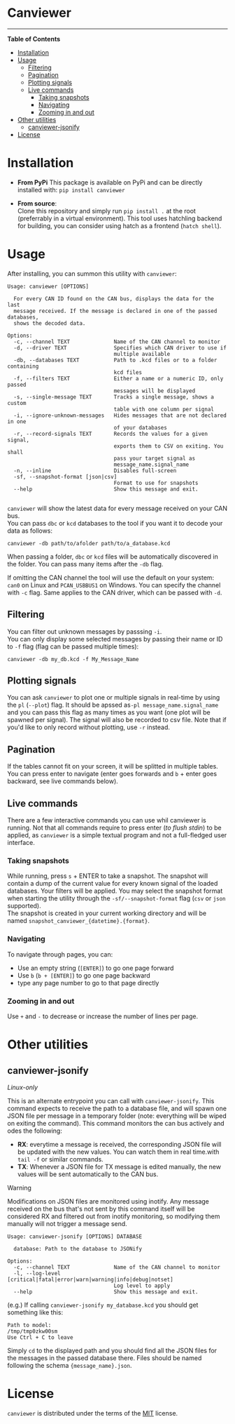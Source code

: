 # Canviewer


-----

**Table of Contents**

- [Installation](#installation)
- [Usage](#usage)
  - [Filtering](#filtering)
  - [Pagination](#pagination)
  - [Plotting signals](#plotting-signals)
  - [Live commands](#live-commands)
    - [Taking snapshots](#taking-snapshots)
    - [Navigating](#navigating)
    - [Zooming in and out](#zooming-in-and-out)
- [Other utilities](#other-utilities)
    - [canviewer-jsonify](#canviewer-jsonify)
- [License](#license)

# Installation

* **From PyPi**
This package is available on PyPi and can be directly installed with:
`pip install canviewer`

* **From source**:<br>
Clone this repository and simply run `pip install .` at the root (preferrably in a virtual environment). This tool uses hatchling backend for building, you can consider using hatch as a frontend (`hatch shell`).<br>


# Usage
After installing, you can summon this utility with `canviewer`:
```shell
Usage: canviewer [OPTIONS]

  For every CAN ID found on the CAN bus, displays the data for the last
  message received. If the message is declared in one of the passed databases,
  shows the decoded data.

Options:
  -c, --channel TEXT              Name of the CAN channel to monitor
  -d, --driver TEXT               Specifies which CAN driver to use if
                                  multiple available
  -db, --databases TEXT           Path to .kcd files or to a folder containing
                                  kcd files
  -f, --filters TEXT              Either a name or a numeric ID, only passed
                                  messages will be displayed
  -s, --single-message TEXT       Tracks a single message, shows a custom
                                  table with one column per signal
  -i, --ignore-unknown-messages   Hides messages that are not declared in one
                                  of your databases
  -r, --record-signals TEXT       Records the values for a given signal,
                                  exports them to CSV on exiting. You shall
                                  pass your target signal as
                                  message_name.signal_name
  -n, --inline                    Disables full-screen
  -sf, --snapshot-format [json|csv]
                                  Format to use for snapshots
  --help                          Show this message and exit.


```

`canviewer` will show the latest data for every message received on your CAN bus.<br>
You can pass `dbc` or `kcd` databases to the tool if you want it to decode your data as follows:
```
canviewer -db path/to/afolder path/to/a_database.kcd
```

When passing a folder, `dbc` or `kcd` files will be automatically discovered in the folder. You can pass many items after the `-db` flag.<br>

If omitting the CAN channel the tool will use the default on your system: `can0` on Linux and `PCAN_USBBUS1` on Windows. You can specify the channel with `-c` flag. Same applies to the CAN driver, which can be passed with `-d`.

## Filtering
You can filter out unknown messages by passsing `-i`.<br>
You can only display some selected messages by passing their name or ID to `-f` flag (flag can be passed multiple times):
```
canviewer -db my_db.kcd -f My_Message_Name
```

## Plotting signals
You can ask `canviewer` to plot one or multiple signals in real-time by using the `pl` (`--plot`) flag. It should be apssed as`-pl message_name.signal_name` and you can pass this flag as many times as you want (one plot will be spawned per signal). The signal will also be recorded to csv file. Note that if you'd like to only record without plotting, use `-r` instead.

## Pagination
If the tables cannot fit on your screen, it will be splitted in multiple tables. You can press enter to navigate (enter goes forwards and `b` + enter goes backward, see live commands below).

## Live commands
There are a few interactive commands you can use whil canviewer is running. Not that all commands require to press enter (*to flush stdin*) to be applied, as `canviewer` is a simple textual program and not a full-fledged user interface.

### Taking snapshots
While running, press `s` + ENTER to take a snapshot. The snapshot will contain a dump of the current value for every known signal of the loaded databases. Your filters will be applied. You may select the snapshot format when starting the utility through the `-sf/--snapshot-format` flag (`csv` or `json` supported).<br>
The snapshot is created in your current working directory and will be named `snapshot_canviewer_{datetime}.{format}`.

### Navigating
To navigate through pages, you can:
* Use an empty string (`[ENTER]`) to go one page forward
* Use `b` (`b + [ENTER]`) to go one page backward
* type any page number to go to that page directly

### Zooming in and out
Use `+` and `-` to decrease or increase the number of lines per page.

# Other utilities
## canviewer-jsonify
*Linux-only*

This is an alternate entrypoint you can call with `canviewer-jsonify`. This command expects to receive the path to a database file, and will spawn one JSON file per message in a temporary folder (note: everything will be wiped on exiting the command).
This command monitors the can bus actively and odes the following:
* **RX**: everytime a message is received, the corresponding JSON file will be updated with the new values. You can watch them in real time.with `tail -f` or similar commands.
* **TX**: Whenever a JSON file for TX message is edited manually, the new values will be sent automatically to the CAN bus.

> [!WARNING]
> Modifications on JSON files are monitored using inotify. Any message received on the bus that's not sent by this command itself will be considered RX and filtered out from inotify monitoring, so modifying them manually will not trigger a message send.

```shell
Usage: canviewer-jsonify [OPTIONS] DATABASE

  database: Path to the database to JSONify

Options:
  -c, --channel TEXT              Name of the CAN channel to monitor
  -l, --log-level [critical|fatal|error|warn|warning|info|debug|notset]
                                  Log level to apply
  --help                          Show this message and exit.
```
 (e.g.) If calling `canviewer-jsonify my_database.kcd` you should get something like this:
 ```shell
Path to model:
/tmp/tmp0zkw00sm
Use Ctrl + C to leave
 ```
Simply `cd` to the displayed path and you should find all the JSON files for the messages in the passed database there. Files should be named following the schema `{message_name}.json`.





# License

`canviewer` is distributed under the terms of the [MIT](https://spdx.org/licenses/MIT.html) license.
